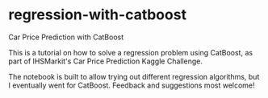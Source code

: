 # regression-with-catboost
Car Price Prediction with CatBoost

This is a tutorial on how to solve a regression problem using CatBoost, as part of IHSMarkit's Car Price Prediction Kaggle Challenge.

The notebook is built to allow trying out different regression algorithms, but I eventually went for CatBoost. Feedback and suggestions most welcome!
